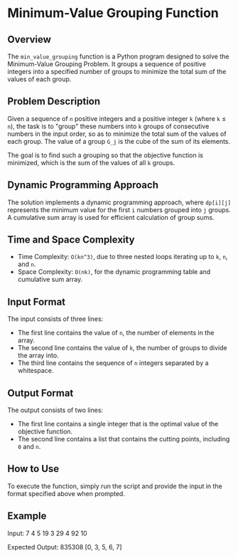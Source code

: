 # Minimum-Value Grouping Function

## Overview
The `min_value_grouping` function is a Python program designed to solve the Minimum-Value Grouping Problem. It groups a sequence of positive integers into a specified number of groups to minimize the total sum of the values of each group.

## Problem Description
Given a sequence of `n` positive integers and a positive integer `k` (where `k` ≤ `n`), the task is to "group" these numbers into `k` groups of consecutive numbers in the input order, so as to minimize the total sum of the values of each group. The value of a group `G_j` is the cube of the sum of its elements.

The goal is to find such a grouping so that the objective function is minimized, which is the sum of the values of all `k` groups.

## Dynamic Programming Approach
The solution implements a dynamic programming approach, where `dp[i][j]` represents the minimum value for the first `i` numbers grouped into `j` groups. A cumulative sum array is used for efficient calculation of group sums.

## Time and Space Complexity
- Time Complexity: `O(kn^3)`, due to three nested loops iterating up to `k`, `n`, and `n`.
- Space Complexity: `O(nk)`, for the dynamic programming table and cumulative sum array.

## Input Format
The input consists of three lines:
- The first line contains the value of `n`, the number of elements in the array.
- The second line contains the value of `k`, the number of groups to divide the array into.
- The third line contains the sequence of `n` integers separated by a whitespace.

## Output Format
The output consists of two lines:
- The first line contains a single integer that is the optimal value of the objective function.
- The second line contains a list that contains the cutting points, including `0` and `n`.

## How to Use
To execute the function, simply run the script and provide the input in the format specified above when prompted.

## Example
Input:
7
4
5 19 3 29 4 92 10


Expected Output:
835308
[0, 3, 5, 6, 7]
